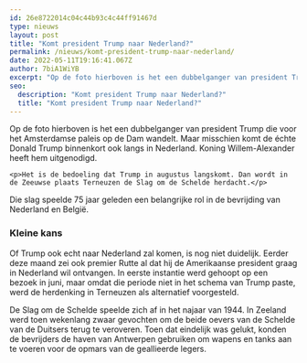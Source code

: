 ```yaml
---
id: 26e8722014c04c44b93c4c44ff91467d
type: nieuws
layout: post
title: "Komt president Trump naar Nederland?"
permalink: /nieuws/komt-president-trump-naar-nederland/
date: 2022-05-11T19:16:41.067Z
author: 7biA1WiYB
excerpt: "Op de foto hierboven is het een dubbelganger van president Trump die voor het Amsterdamse paleis op de Dam wandelt. Maar misschien komt de échte Donald Trump binnenkort ook langs in Nederland. Koning Willem-Alexander heeft hem uitgenodigd.  "
seo:
  description: "Komt president Trump naar Nederland?"
  title: "Komt president Trump naar Nederland?"
---
```

Op de foto hierboven is het een dubbelganger van president Trump die voor het Amsterdamse paleis op de Dam wandelt. Maar misschien komt de échte Donald Trump binnenkort ook langs in Nederland. Koning Willem-Alexander heeft hem uitgenodigd.  

    <p>Het is de bedoeling dat Trump in augustus langskomt. Dan wordt in de Zeeuwse plaats Terneuzen de Slag om de Schelde herdacht.</p>
<p>Die slag speelde 75 jaar geleden een belangrijke rol in de bevrijding van Nederland en België.</p>
<h3>Kleine kans</h3>
<p>Of Trump ook echt naar Nederland zal komen, is nog niet duidelijk. Eerder deze maand zei ook premier Rutte al dat hij de Amerikaanse president graag in Nederland wil ontvangen. In eerste instantie werd gehoopt op een bezoek in juni, maar omdat die periode niet in het schema van Trump paste, werd de herdenking in Terneuzen als alternatief voorgesteld.</p>
<p>De Slag om de Schelde speelde zich af in het najaar van 1944. In Zeeland werd toen wekenlang zwaar gevochten om de beide oevers van de Schelde van de Duitsers terug te veroveren. Toen dat eindelijk was gelukt, konden de bevrijders de haven van Antwerpen gebruiken om wapens en tanks aan te voeren voor de opmars van de geallieerde legers.</p>  
